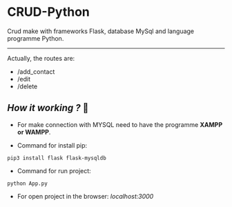 # CRUD-Python
Crud make with frameworks Flask, database MySql and language programme Python.

*******
Actually, the routes are:

- /add_contact
- /edit
- /delete

## *How it working ?* 🚀

- For make connection with MYSQL need to have the programme **XAMPP or WAMPP**. 

- Command for install pip: 

```
pip3 install flask flask-mysqldb
```

- Command for run project: 

```
python App.py
```
- For open project in the browser: *localhost:3000*
